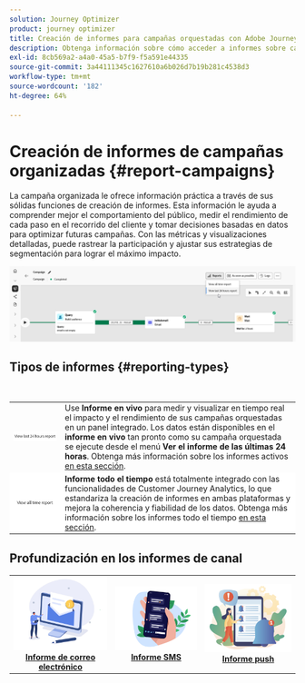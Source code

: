 ```yaml
---
solution: Journey Optimizer
product: journey optimizer
title: Creación de informes para campañas orquestadas con Adobe Journey Optimizer
description: Obtenga información sobre cómo acceder a informes sobre campañas organizadas con Adobe Journey Optimizer
exl-id: 8cb569a2-a4a0-45a5-b7f9-f5a591e44335
source-git-commit: 3a44111345c1627610a6b026d7b19b281c4538d3
workflow-type: tm+mt
source-wordcount: '182'
ht-degree: 64%

---
```



# Creación de informes de campañas organizadas {#report-campaigns}

La campaña organizada le ofrece información práctica a través de sus sólidas funciones de creación de informes. Esta información le ayuda a comprender mejor el comportamiento del público, medir el rendimiento de cada paso en el recorrido del cliente y tomar decisiones basadas en datos para optimizar futuras campañas. Con las métricas y visualizaciones detalladas, puede rastrear la participación y ajustar sus estrategias de segmentación para lograr el máximo impacto.

![](assets/report-orchestrated.png)

## Tipos de informes {#reporting-types}

<table style="table-layout:auto; width: 100%; border-collapse: collapse;">
  <tbody>
    <tr>
      <td><a href="../reports/live-report.md"><img alt="Informe activo" src="assets/last-24hours.png"></a></td>
      <td>
        Use <b>Informe en vivo</b> para medir y visualizar en tiempo real el impacto y el rendimiento de sus campañas orquestadas en un panel integrado. Los datos están disponibles en el <b>informe en vivo</b> tan pronto como su campaña orquestada se ejecute desde el menú <b>Ver el informe de las últimas 24 horas</b>. Obtenga más información sobre los informes activos <a href="../reports/live-report.md">en esta sección</a>.
      </td>
        </br>
    </tr>
    <tr style="background-color: #FFFFFF;">
      <td><a href="../reports/report-gs-cja.md"><img alt="Informe todo el tiempo" src="assets/all-time-report.png"></a></td>
      <td>
        <b>Informe todo el tiempo</b> está totalmente integrado con las funcionalidades de Customer Journey Analytics, lo que estandariza la creación de informes en ambas plataformas y mejora la coherencia y fiabilidad de los datos. Obtenga más información sobre los informes todo el tiempo <a href="../reports/report-gs-cja.md">en esta sección</a>.
      </td>
    </tr>
  </tbody>
</table>

## Profundización en los informes de canal

<table style="table-layout:fixed"><tr style="border: 0; text-align: center;" >
<td><a href="../reports/campaign-global-report-cja-email.md"><img alt="correo electrónico" src="../channels/assets/do-not-localize/email.png"></a><br/><a href="../reports/campaign-global-report-cja-email.md"><strong>Informe de correo electrónico</strong></a></td>
<td><a href="../reports/campaign-global-report-cja-sms.md"><img alt="SMS" src="../channels/assets/do-not-localize/sms.png"></a><br/><a href="../reports/campaign-global-report-cja-sms.md"><strong>Informe SMS</strong></a></td>
<td><a href="../reports/campaign-global-report-cja-push.md"><img alt="push" src="../channels/assets/do-not-localize/push.png"></a><a href="../reports/campaign-global-report-cja-push.md"><strong>Informe push</strong></a></td>
</tr></table>

